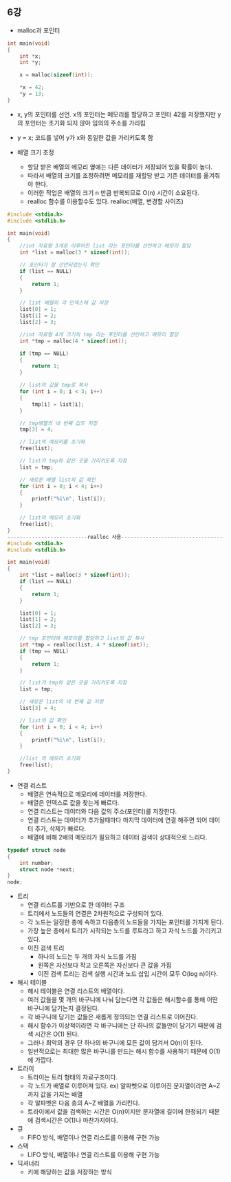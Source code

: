 6강
-----------

* malloc과 포인터

```c
int main(void)
{
    int *x;
    int *y;

    x = malloc(sizeof(int));

    *x = 42;
    *y = 13;
}
```

* x, y의 포인터를 선언. x의 포인터는 메모리를 할당하고 포인터 42를 저장했지만 y의 포인터는 초기화 되지 않아 임의의 주소를 가리킴
* y = x; 코드를 넣어 y가 x와 동일한 값을 가리키도록 함

* 배열 크기 조정
    * 할당 받은 배열의 메모리 옆에는 다른 데이터가 저장되어 있을 확률이 높다.
    * 따라서 배열의 크기를 조정하려면 메모리를 재할당 받고 기존 데이터를 옮겨줘야 한다.
    * 이러한 작업은 배열의 크기 n 만큼 반복되므로 O(n) 시간이 소요된다.
    * realloc 함수를 이용할수도 있다. realloc(배열, 변경할 사이즈)

```c
#include <stdio.h>
#include <stdlib.h>

int main(void)
{
    //int 자료형 3개로 이루어진 list 라는 포인터를 선언하고 메모리 할당
    int *list = malloc(3 * sizeof(int));

    // 포인터가 잘 선언되었는지 확인
    if (list == NULL)
    {
        return 1;
    }

    // list 배열의 각 인덱스에 값 저장
    list[0] = 1;
    list[1] = 2;
    list[2] = 3;

    //int 자료형 4개 크기의 tmp 라는 포인터를 선언하고 메모리 할당
    int *tmp = malloc(4 * sizeof(int));

    if (tmp == NULL)
    {
        return 1;
    }

    // list의 값을 tmp로 복사
    for (int i = 0; i < 3; i++)
    {
        tmp[i] = list[i];
    }

    // tmp배열의 네 번째 값도 저장
    tmp[3] = 4;

    // list의 메모리를 초기화
    free(list);

    // list가 tmp와 같은 곳을 가리키도록 지정
    list = tmp;

    // 새로운 배열 list의 값 확인
    for (int i = 0; i < 4; i++)
    {
        printf("%i\n", list[i]);
    }

    // list의 메모리 초기화
    free(list);
}
--------------------------realloc 사용----------------------------------------
#include <stdio.h>
#include <stdlib.h>

int main(void)
{
    int *list = malloc(3 * sizeof(int));
    if (list == NULL)
    {
        return 1;
    }

    list[0] = 1;
    list[1] = 2;
    list[2] = 3;

    // tmp 포인터에 메모리를 할당하고 list의 값 복사
    int *tmp = realloc(list, 4 * sizeof(int));
    if (tmp == NULL)
    {
        return 1;
    }

    // list가 tmp와 같은 곳을 가리키도록 지정
    list = tmp;

    // 새로운 list의 네 번째 값 저장
    list[3] = 4;

    // list의 값 확인
    for (int i = 0; i < 4; i++)
    {
        printf("%i\n", list[i]);
    }

    //list 의 메모리 초기화
    free(list);
}
```

* 연결 리스트
    * 배열은 연속적으로 메모리에 데이터를 저장한다.
    * 배열은 인덱스로 값을 찾는게 빠르다.
    * 연결 리스트는 데이터와 다음 값의 주소(포인터)를 저장한다.
    * 연결 리스트는 데이터가 추가될때마다 마지막 데이터에 연결 해주면 되어 데이터 추가, 삭제가 빠르다.
    * 배열에 비해 2배의 메모리가 필요하고 데이터 검색이 상대적으로 느리다.

```c
typedef struct node
{
    int number;
    struct node *next;
}
node;
```

* 트리
    * 연결 리스트를 기반으로 한 데이터 구조
    * 트리에서 노드들의 연결은 2차원적으로 구성되어 있다.
    * 각 노드는 일정한 층에 속하고 다음층의 노드들을 가지는 포인터를 가지게 된다.
    * 가장 높은 층에서 트리가 시작되는 노드를 루트라고 하고 자식 노드를 가리키고 있다.
    * 이진 검색 트리
        * 하나의 노드는 두 개의 자식 노드를 가짐
        * 왼쪽은 자신보다 작고 오른쪽은 자신보다 큰 값을 가짐
        * 이진 검색 트리는 검색 실행 시간과 노드 삽입 시간이 모두 O(log n)이다.
* 해시 테이블
    * 해시 테이블은 연결 리스트의 배열이다.
    * 여러 값들을 몇 개의 바구니에 나눠 담는다면 각 값들은 해시함수를 통해 어떤 바구니에 담기는지 결정된다.
    * 각 바구니에 담기는 값들은 새롭게 정의되는 연결 리스트로 이어진다.
    * 해시 함수가 이상적이라면 각 바구니에는 단 하나의 값들만이 담기기 때문에 검색 시간은 O(1) 된다.
    * 그러나 최악의 경우 단 하나의 바구니에 모든 값이 담겨서 O(n)이 된다.
    * 일반적으로는 최대한 많은 바구니를 만드는 해시 함수를 사용하기 때문에 O(1)에 가깝다.
* 트라이
    * 트라이는 트리 형태의 자료구조이다.
    * 각 노드가 배열로 이루어져 있다. ex) 알파벳으로 이루어진 문자열이라면 A~Z까지 값을 가지는 배열
    * 각 알파벳은 다음 층의 A~Z 배열을 가리킨다.
    * 트라이에서 값을 검색하는 시간은 O(n)이지만 문자열에 길이에 한정되기 때문에 검색시간은 O(1)나 마찬가지이다.
* 큐
    * FIFO 방식, 배열이나 연결 리스트를 이용해 구현 가능
* 스택
    * LIFO 방식, 배열이나 연결 리스트를 이용해 구현 가능
* 딕셔너리
    * 키에 해당하는 값을 저장하는 방식

